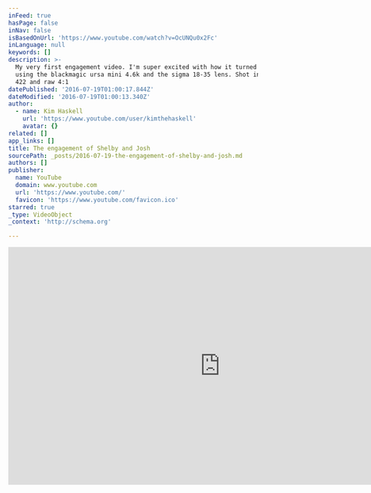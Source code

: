 ```yaml
---
inFeed: true
hasPage: false
inNav: false
isBasedOnUrl: 'https://www.youtube.com/watch?v=OcUNQu0x2Fc'
inLanguage: null
keywords: []
description: >-
  My very first engagement video. I'm super excited with how it turned out. Shot
  using the blackmagic ursa mini 4.6k and the sigma 18-35 lens. Shot in prores
  422 and raw 4:1
datePublished: '2016-07-19T01:00:17.844Z'
dateModified: '2016-07-19T01:00:13.340Z'
author:
  - name: Kim Haskell
    url: 'https://www.youtube.com/user/kimthehaskell'
    avatar: {}
related: []
app_links: []
title: The engagement of Shelby and Josh
sourcePath: _posts/2016-07-19-the-engagement-of-shelby-and-josh.md
authors: []
publisher:
  name: YouTube
  domain: www.youtube.com
  url: 'https://www.youtube.com/'
  favicon: 'https://www.youtube.com/favicon.ico'
starred: true
_type: VideoObject
_context: 'http://schema.org'

---
```

<iframe src="https://cdn.embedly.com/widgets/media.html?src=https%3A%2F%2Fwww.youtube.com%2Fembed%2FOcUNQu0x2Fc%3Ffeature%3Doembed&amp;url=http%3A%2F%2Fwww.youtube.com%2Fwatch%3Fv%3DOcUNQu0x2Fc&amp;image=https%3A%2F%2Fi.ytimg.com%2Fvi%2FOcUNQu0x2Fc%2Fhqdefault.jpg&amp;key=b7d04c9b404c499eba89ee7072e1c4f7&amp;type=text%2Fhtml&amp;schema=youtube" width="854" height="480" scrolling="no" frameborder="0" allowfullscreen="" style=""></iframe>